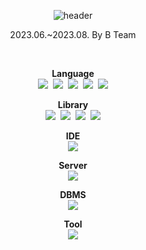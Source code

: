 <div align="center">

![header](https://capsule-render.vercel.app/api?type=waving&color=auto&height=200&section=header&text=모두의%20게시판&fontSize=70&fontColor=#000000)

</div>

<div align="center">

2023.06.~2023.08. By B Team

</div>

<br/>

<div align="center">
  
**Language**<br/>
<img src="https://img.shields.io/badge/JAVA-3776AB?style=flat"/>&nbsp;
<img src="https://img.shields.io/badge/Javascript-F7DF1E?style=flat&logo=Javascript&logoColor=white"/>&nbsp;
<img src="https://img.shields.io/badge/HTML5-E34F26?style=flat&logo=HTML5&logoColor=white"/>&nbsp;
<img src="https://img.shields.io/badge/CSS3-1572B6?style=flat&logo=CSS3&logoColor=white"/>&nbsp;
<img src="https://img.shields.io/badge/JSP Servlet-3776AB?style=flat"/><br/>

**Library**<br/>
<img src="https://img.shields.io/badge/JDBC-3776AB?style=flat"/>&nbsp;
<img src="https://img.shields.io/badge/jQuery-0769AD?style=flat&logo=jQuery&logoColor=white"/>&nbsp;
<img src="https://img.shields.io/badge/Ajax-3776AB?style=flat"/>&nbsp;
<img src="https://img.shields.io/badge/Bootstrap-7952B3?style=flat&logo=Bootstrap&logoColor=white"/><br/>

**IDE**<br/>
<img src="https://img.shields.io/badge/Eclipse IDE-2C2255?style=flat&logo=Eclipse IDE&logoColor=white"/><br/>

**Server**<br/>
<img src="https://img.shields.io/badge/Apache Tomcat-F8DC75?style=flat&logo=Apache Tomcat&logoColor=white"/><br/>

**DBMS**<br/>
<img src="https://img.shields.io/badge/MySQL-4479A1?style=flat&logo=MySQL&logoColor=white"/><br/>

**Tool**<br/>
<img src="https://img.shields.io/badge/GitHub-181717?style=flat&logo=GitHub&logoColor=white"/><br/>

</div>

